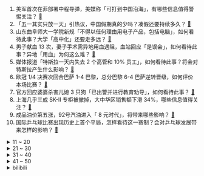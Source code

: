 1. 美军首次在菲部署中程导弹，美媒称「可打到中国沿海」，有哪些信息值得警惕关注？ [:link:](https://www.zhihu.com/question/653136036)
2. 「五一其实只放一天」引热议，中国假期真的少吗？凑假还要持续多久？ [:link:](https://www.zhihu.com/question/653098686)
3. 山东曲阜师大一学院新规「不得以任何理由用电子产品，包括电脑」，如何看待此事？大学「高中化」还要走多远？ [:link:](https://www.zhihu.com/question/653014718)
4. 男子献血 13 次，妻子手术需异地用血遇阻，血站回应「是误会」，如何看待此事？异地「用血」为何这么难？ [:link:](https://www.zhihu.com/question/652935836)
5. 媒体报道「特斯拉一天内失去 2 个高管和 10% 员工」，如何看待此事？将会对特斯拉产生什么影响？ [:link:](https://www.zhihu.com/question/653125382)
6. 欧冠 1/4 决赛次回合巴萨 1-4 巴黎，总分巴黎 6-4 巴萨逆转晋级，如何评价本场比赛？ [:link:](https://www.zhihu.com/question/653166794)
7. 官方回应婆婆杀害儿媳 3 只狗「已出警并进行教育劝导」，如何看待此事？ [:link:](https://www.zhihu.com/question/653102599)
8. 上海几乎三成 SK-II 专柜被撤掉，大中华区销售额下滑 34%，哪些信息值得关注？ [:link:](https://www.zhihu.com/question/653136025)
9. 成品油价第五涨，92号汽油进入「 8 元时代」，将带来哪些影响？ [:link:](https://www.zhihu.com/question/653134119)
10. 国际乒乓球比赛出现历史上首个平局，怎样看待这一赛制？会对乒乓球发展带来怎样的影响？ [:link:](https://www.zhihu.com/question/653093096)
<details>
<summary>11 ~ 20</summary>

11. 现在插电式混合动力体验这么好，还有必要选择纯燃油车吗？ [:link:](https://www.zhihu.com/question/651133540)
12. 真正的INTJ什么样？ [:link:](https://www.zhihu.com/question/639965191)
13. 香港金像奖第六次给梁朝伟颁影帝反映了什么？ [:link:](https://www.zhihu.com/question/653043411)
14. 如果舰员不小心从航母上掉下去，还能救得上来吗？ [:link:](https://www.zhihu.com/question/635303587)
15. 3 月 70 城房价出炉，商品住宅售价环比降幅收窄，同比降幅扩大，如何解读？哪些信息值得关注？ [:link:](https://www.zhihu.com/question/653097746)
16. 鱼雷在二战时就已经用烂了，为啥到现在也只有九国能造？ [:link:](https://www.zhihu.com/question/625014488)
17. 如何评价《尘白禁区》更新健康系统，18岁以下未注册用户无法进入游戏? [:link:](https://www.zhihu.com/question/653142784)
18. 最高法称近期四位满 12 周岁不满 14 周岁未成年人被判刑，获刑10 至 15年，哪些信息值得关注？ [:link:](https://www.zhihu.com/question/653116913)
19. 为什么草鱼吃蚕豆就可以变成脆肉鲩？ [:link:](https://www.zhihu.com/question/52010890)
20. 为什么明朝军队打仗给人一种很繁琐麻烦效率又低的感觉？ [:link:](https://www.zhihu.com/question/387305837)
</details>
<details>
<summary>21 ~ 30</summary>

21. 如果地铁取消安检，你还会坐地铁吗? [:link:](https://www.zhihu.com/question/652889450)
22. 为什么越来越多的人选择待在家中，而不去旅游？ [:link:](https://www.zhihu.com/question/603608207)
23. 为什么有些人可以做到「一直自律」？ [:link:](https://www.zhihu.com/question/652993335)
24. 负面情绪究竟是好还是坏？ [:link:](https://www.zhihu.com/question/653132632)
25. 你摘抄过哪些好句子？ [:link:](https://www.zhihu.com/question/653121056)
26. 职场新人如何度过一开始的迷茫期？ [:link:](https://www.zhihu.com/question/652731291)
27. 为什么在职场上一定要学会向上管理？ [:link:](https://www.zhihu.com/question/652238199)
28. 1—3 月份全国房地产开发投资 22082亿元，同比下降 9.5 %，哪些信息值得关注？ [:link:](https://www.zhihu.com/question/653101184)
29. 激光4K投影具有更高清和更逼真的观影效果，能否成为打造家庭影院的理想选择？ [:link:](https://www.zhihu.com/question/652639029)
30. 现在的年轻人为什么跟父母沟通不来了？ [:link:](https://www.zhihu.com/question/504983307)
</details>
<details>
<summary>31 ~ 40</summary>

31. 如何看待网传 Tarzan 与 Breathe 夏季赛将加盟 WBG？ [:link:](https://www.zhihu.com/question/653102459)
32. 为什么苏联没有拿到欧洲的精华地带？这是否严重影响了之后冷战的实力对比? [:link:](https://www.zhihu.com/question/653004445)
33. 在自然界中有哪些不喜欢阳光的花朵？ [:link:](https://www.zhihu.com/question/653157003)
34. 中国现在最濒临灭绝的动物是什么? [:link:](https://www.zhihu.com/question/652184161)
35. 上班必须长时间看电脑，患上了“干眼症”该怎么办？ [:link:](https://www.zhihu.com/question/653156481)
36. 实习工作量大，加班频繁，如何保证身体健康？ [:link:](https://www.zhihu.com/question/653142094)
37. 春天需要涂防晒霜吗？ [:link:](https://www.zhihu.com/question/649377552)
38. U23 亚洲杯，国奥 0:1 十人日本，替补门将替补登上踢中锋，如何评价本场比赛？ [:link:](https://www.zhihu.com/question/653159616)
39. 年轻人太浮躁怎么办？很容易内耗，如何缓解? [:link:](https://www.zhihu.com/question/652663405)
40. 有哪些委屈到想哭的瞬间？ [:link:](https://www.zhihu.com/question/319369851)
</details>
<details>
<summary>41 ~ 50</summary>

41. 男生真的可以爱一个女生很久很久吗？ [:link:](https://www.zhihu.com/question/317944434)
42. 哪些诗人能进入第一梯队，凑齐中国古代十大诗人？ [:link:](https://www.zhihu.com/question/382531537)
43. 英超第33轮踢完，曼城取胜，利物浦、阿森纳双双告负，怎样看待接下来的英超争冠形势？ [:link:](https://www.zhihu.com/question/652988679)
44. 自然界有哪些长相古怪的动物？ [:link:](https://www.zhihu.com/question/653156903)
45. 年轻人有必要买好车吗? [:link:](https://www.zhihu.com/question/595986489)
46. 电视剧《步步惊心》中若曦的悲剧是怎么酿成的？ [:link:](https://www.zhihu.com/question/570676607)
47. 86 岁老人用隆重仪式迎娶初恋女友，知情人士称「两人是曾经的北大恋人」，如何看待？ [:link:](https://www.zhihu.com/question/653021901)
48. 如何看待 4 月 16 日 A 股市场行情？ [:link:](https://www.zhihu.com/question/653093969)
49. 23-24 赛季英超切尔西 6:0 埃弗顿，帕尔默大四喜，如何评价这场比赛？ [:link:](https://www.zhihu.com/question/653057543)
50. 真心话，聊聊你对自家宠物的第一印象？ [:link:](https://www.zhihu.com/question/650460710)
</details><details>
<summary>bilibili</summary>

</details>